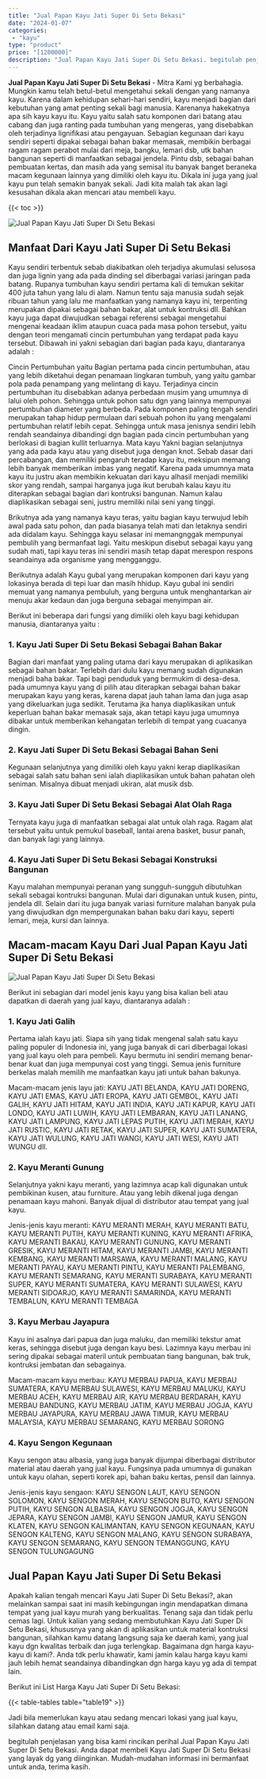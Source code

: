 ```yaml
---
title: "Jual Papan Kayu Jati Super Di Setu Bekasi"
date: "2024-01-07"
categories:
 - "kayu"
type: "product"
price: "[1200000]"
description: "Jual Papan Kayu Jati Super Di Setu Bekasi. begitulah penjelasan yang bisa kami rincikan perihal Jual Papan Kayu Jati Super Di Setu Bekasi. Anda dapat membeli..."
---
```


**Jual Papan Kayu Jati Super Di Setu Bekasi** - Mitra Kami yg berbahagia. Mungkin kamu telah betul-betul mengetahui sekali dengan yang namanya kayu. Karena dalam kehidupan sehari-hari sendiri, kayu menjadi bagian dari kebutuhan yang amat penting sekali bagi manusia. Karenanya hakekatnya apa sih kayu kayu itu. Kayu yaitu salah satu komponen dari batang atau cabang dan juga ranting pada tumbuhan yang mengeras, yang disebabkan oleh terjadinya lignifikasi atau pengayuan. Sebagian kegunaan dari kayu sendiri seperti dipakai sebagai bahan bakar memasak, membikin berbagai ragam ragam perabot mulai dari meja, bangku, lemari dsb, utk bahan bangunan seperti di manfaatkan sebagai jendela. Pintu dsb, sebagai bahan pembuatan kertas, dan masih ada yang semisal itu banyak banget beraneka macam kegunaan lainnya yang dimiliki oleh kayu itu. Dikala ini juga yang jual kayu pun telah semakin banyak sekali. Jadi kita malah tak akan lagi kesusahan dikala akan mencari atau membeli kayu.

{{< toc >}}

![Jual Papan Kayu Jati Super Di Setu Bekasi](/images/kayu/kayu14.jpg)

## Manfaat Dari Kayu Jati Super Di Setu Bekasi

Kayu sendiri terbentuk sebab diakibatkan oleh terjadiya akumulasi selusosa dan juga lignin yang ada pada dinding sel diberbagai variasi jaringan pada batang. Rupanya tumbuhan kayu sendiri pertama kali di temukan sekitar 400 juta tahun yang lalu di alam. Namun tentu saja manusia sudah sejak ribuan tahun yang lalu me manfaatkan yang namanya kayu ini, terpenting merupakan dipakai sebagai bahan bakar, alat untuk kontruksi dll. Bahkan kayu juga dapat diwujudkan sebagai referensi sebagai mengetahui mengenai keadaan iklim ataupun cuaca pada masa pohon tersebut, yaitu dengan teori mengamati cincin pertumbuhan yang terdapat pada kayu tersebut. Dibawah ini yakni sebagian dari bagian pada kayu, diantaranya adalah :

Cincin Pertumbuhan yaitu Bagian pertama pada cincin pertumbuhan, atau yang lebih diketahui degan penamaan lingkaran tumbuh, yang yaitu gambar pola pada penampang yang melintang di kayu. Terjadinya cincin pertumbuhan itu disebabkan adanya perbedaan musim yang umumnya di lalui oleh pohon. Sehingga untuk pohon satu dgn yang lainnya mempunyai pertumbuhan diameter yang berbeda. Pada komponen paling tengah sendiri merupakan tahap hidup permulaan dari sebuah pohon itu yang mengalami pertumbuhan relatif lebih cepat. Sehingga untuk masa jenisnya sendiri lebih rendah seandainya dibandingi dgn bagian pada cincin pertumbuhan yang berlokasi di bagian kullit terluarnya. Mata kayu Yakni bagian selanjutnya yang ada pada kayu atau yang disebut juga dengan knot. Sebab dasar dari percabangan, dan memiliki pengaruh teradap kayu itu, meksipun memang lebih banyak memberikan imbas yang negatif. Karena pada umumnya mata kayu itu justru akan membikin kekuatan dari kayu alhasil menjadi memiliki skor yang rendah, sampai harganya juga ikut berubah kalau kayu itu diterapkan sebagai bagian dari kontruksi bangunan. Namun kalau diaplikasikan sebagai seni, justru memiliki nilai seni yang tinggi.

Brikutnya ada yang namanya kayu teras, yaitu bagian kayu terwujud lebih awal pada satu pohon, dan pada biasanya telah mati dan letaknya sendiri ada didalam kayu. Sehingga kayu selasar ini memangnggak mempunyai pembulih yang bermanfaat lagi. Yaitu meskipun disebut sebagai kayu yang sudah mati, tapi kayu teras ini sendiri masih tetap dapat merespon respons seandainya ada organisme yang mengganggu.

Berikutnya adalah Kayu gubal yang merupakan komponen dari kayu yang lokasinya berada di tepi luar dan masih hhidup. Kayu gubal ini sendiri memuat yang namanya pembuluh, yang berguna untuk menghantarkan air menuju akar kedaun dan juga berguna sebagai menyimpan air.

Berikut ini beberapa dari fungsi yang dimiliki oleh kayu bagi kehidupan manusia, diantaranya yaitu :

### 1\. Kayu Jati Super Di Setu Bekasi Sebagai Bahan Bakar

Bagian dari manfaat yang paling utama dari kayu merupakan di aplikasikan sebagai bahan bakar. Terlebih dari dulu kayu memang sudah digunakan menjadi baha bakar. Tapi bagi penduduk yang bermukim di desa-desa. pada umumnya kayu yang di pilih atau diterapkan sebagai bahan bakar merupakan kayu yang keras, karena dapat jauh tahan lama dan juga asap yang dikeluarkan juga sedikit. Terutama jka hanya diaplikasikan untuk keperluan bahan bakar memasak saja, akan tetapi kayu juga umumnya dibakar untuk memberikan kehangatan terlebih di tempat yang cuacanya dingin.

### 2\. Kayu Jati Super Di Setu Bekasi Sebagai Bahan Seni

Kegunaan selanjutnya yang dimiliki oleh kayu yakni kerap diaplikasikan sebagai salah satu bahan seni ialah diaplikasikan untuk bahan pahatan oleh seniman. Misalnya dibuat menjadi ukiran, alat musik dsb.

### 3\. Kayu Jati Super Di Setu Bekasi Sebagai Alat Olah Raga

Ternyata kayu juga di manfaatkan sebagai alat untuk olah raga. Ragam alat tersebut yaitu untuk pemukul baseball, lantai arena basket, busur panah, dan banyak lagi yang lainnya.

### 4\. Kayu Jati Super Di Setu Bekasi Sebagai Konstruksi Bangunan

Kayu malahan mempunyai peranan yang sungguh-sungguh dibutuhkan sekali sebagai kontruksi bangunan. Mulai dari digunakan untuk kusen, pintu, jendela dll. Selain dari itu juga banyak variasi furniture malahan banyak pula yang diwujudkan dgn mempergunakan bahan baku dari kayu, seperti lemari, meja, kursi dan lainnya.

## Macam-macam Kayu Dari Jual Papan Kayu Jati Super Di Setu Bekasi

![Jual Papan Kayu Jati Super Di Setu Bekasi](/images/kayu/kayu35.jpg)

Berikut ini sebagian dari model jenis kayu yang bisa kalian beli atau dapatkan di daerah yang jual kayu, diantaranya adalah :

### 1\. Kayu Jati Galih

Pertama ialah kayu jati. Siapa sih yang tidak mengenal salah satu kayu paling populer di Indonesia ini, yang juga banyak di cari diberbagai lokasi yang jual kayu oleh para pembeli. Kayu bermutu ini sendiri memang benar-benar kuat dan juga mempunyai cost yang tinggi. Semua jenis furniture berkelas malah memilih me manfaatkan kayu jati untuk bahan bakunya.

Macam-macam jenis layu jati: KAYU JATI BELANDA, KAYU JATI DORENG, KAYU JATI EMAS, KAYU JATI EROPA, KAYU JATI GEMBOL, KAYU JATI GALIH, KAYU JATI HITAM, KAYU JATI INDIA, KAYU JATI KAPUR, KAYU JATI LONDO, KAYU JATI LUWIH, KAYU JATI LEMBARAN, KAYU JATI LANANG, KAYU JATI LAMPUNG, KAYU JATI LEPAS PUTIH, KAYU JATI MERAH, KAYU JATI RUSTIC, KAYU JATI RETAK, KAYU JATI SUPER, KAYU JATI SUMATERA, KAYU JATI WULUNG, KAYU JATI WANGI, KAYU JATI WESI, KAYU JATI WUNGU dll.

### 2\. Kayu Meranti Gunung

Selanjutnya yakni kayu meranti, yang lazimnya acap kali digunakan untuk pembikinan kusen, atau furniture. Atau yang lebih dikenal juga dengan penamaan kayu mahoni. Banyak dijual di distributor atau tempat yang jual kayu.

Jenis-jenis kayu meranti: KAYU MERANTI MERAH, KAYU MERANTI BATU, KAYU MERANTI PUTIH, KAYU MERANTI KUNING, KAYU MERANTI AFRIKA, KAYU MERANTI BAKAU, KAYU MERANTI GUNUNG, KAYU MERANTI GRESIK, KAYU MERANTI HITAM, KAYU MERANTI JAMBI, KAYU MERANTI KEMBANG, KAYU MERANTI MARSAWA, KAYU MERANTI MALANG, KAYU MERANTI PAYAU, KAYU MERANTI PINTU, KAYU MERANTI PALEMBANG, KAYU MERANTI SEMARANG, KAYU MERANTI SURABAYA, KAYU MERANTI SUPER, KAYU MERANTI SUMATERA, KAYU MERANTI SULAWESI, KAYU MERANTI SIDOARJO, KAYU MERANTI SAMARINDA, KAYU MERANTI TEMBALUN, KAYU MERANTI TEMBAGA

### 3\. Kayu Merbau Jayapura

Kayu ini asalnya dari papua dan juga maluku, dan memiliki tekstur amat keras, sehingga disebut juga dengan kayu besi. Lazimnya kayu merbau ini sering dipakai sebagai materil untuk pembuatan tiang bangunan, bak truk, kontruksi jembatan dan sebagainya.

Macam-macam kayu merbau: KAYU MERBAU PAPUA, KAYU MERBAU SUMATERA, KAYU MERBAU SULAWESI, KAYU MERBAU MALUKU, KAYU MERBAU ACEH, KAYU MERBAU AIR, KAYU MERBAU BERDARAH, KAYU MERBAU BANDUNG, KAYU MERBAU JATIM, KAYU MERBAU JOGJA, KAYU MERBAU JAYAPURA, KAYU MERBAU JAWA TIMUR, KAYU MERBAU MALAYSIA, KAYU MERBAU SEMARANG, KAYU MERBAU SORONG

### 4\. Kayu Sengon Kegunaan

Kayu sengon atau albasia, yang juga banyak dijumpai diberbagai distributor material atau daerah yang jual kayu. Fungsinya pada umumnya di gunakan untuk kayu olahan, seperti korek api, bahan baku kertas, pensil dan lainnya.

Jenis-jenis kayu sengaon: KAYU SENGON LAUT, KAYU SENGON SOLOMON, KAYU SENGON MERAH, KAYU SENGON BUTO, KAYU SENGON PUTIH, KAYU SENGON ALBASIA, KAYU SENGON JOGJA, KAYU SENGON JEPARA, KAYU SENGON JAMBI, KAYU SENGON JAMUR, KAYU SENGON KLATEN, KAYU SENGON KALIMANTAN, KAYU SENGON KEGUNAAN, KAYU SENGON KALTENG, KAYU SENGON MALANG, KAYU SENGON SURABAYA, KAYU SENGON SEMARANG, KAYU SENGON TEMANGGUNG, KAYU SENGON TULUNGAGUNG

## Jual Papan Kayu Jati Super Di Setu Bekasi

Apakah kalian tengah mencari Kayu Jati Super Di Setu Bekasi?, akan melainkan sampai saat ini masih kebingungan ingin mendapatkan dimana tempat yang jual kayu murah yang berkualitas. Tenang saja dan tidak perlu cemas lagi. Untuk kalian yang sedang membutuhkan Kayu Jati Super Di Setu Bekasi, khususnya yang akan di aplikasikan untuk material kontruksi bangunan, silahkan kamu datang langsung saja ke daerah kami, yang jual kayu dgn kwalitas terbaik dan juga terlengkap. Bagaimana dgn harga kayu-kayu di kami?. Anda tdk perlu khawatir, kami jamin kalau harga kayu kami jauh lebih hemat seandainya dibandingkan dgn harga kayu yg ada di tempat lain.

Berikut ini List Harga Kayu Jati Super Di Setu Bekasi:

{{< table-tables table="table19" >}}

Jadi bila memerlukan kayu atau sedang mencari lokasi yang jual kayu, silahkan datang atau email kami saja.

begitulah penjelasan yang bisa kami rincikan perihal Jual Papan Kayu Jati Super Di Setu Bekasi. Anda dapat membeli Kayu Jati Super Di Setu Bekasi yang layak dg yang diinginkan. Mudah-mudahan informasi ini bermanfaat untuk anda, terima kasih.

